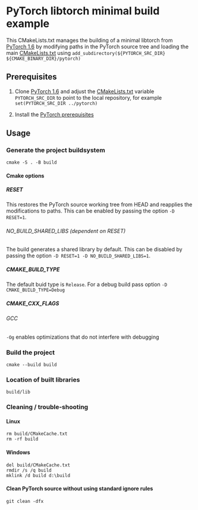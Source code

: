 # PyTorch libtorch minimal build example 

This CMakeLists.txt manages the building of a minimal libtorch from [PyTorch 1.6](https://github.com/pytorch/pytorch/tree/1.6) by modifying paths in the PyTorch source tree and loading the main [CMakeLists.txt](https://github.com/pytorch/pytorch/blob/v1.6.0/CMakeLists.txt) using `add_subdirectory(${PYTORCH_SRC_DIR} ${CMAKE_BINARY_DIR}/pytorch)`

## Prerequisites

1. Clone [PyTorch 1.6](https://github.com/pytorch/pytorch/tree/1.6) and adjust the [CMakeLists.txt](CMakeLists.txt) variable `PYTORCH_SRC_DIR` to point to the local repository, for example `set(PYTORCH_SRC_DIR ../pytorch)`

2. Install the [PyTorch prerequisites](https://github.com/pytorch/pytorch/tree/1.6#from-source)

## Usage
### Generate the project buildsystem
    cmake -S . -B build
#### Cmake options
##### RESET
This restores the PyTorch source working tree from HEAD and reapplies the modifications to paths. This can be enabled by passing the option `-D RESET=1`.
###### NO_BUILD_SHARED_LIBS (dependent on RESET)
The build generates a shared library by default. This can be disabled by passing the option `-D RESET=1 -D NO_BUILD_SHARED_LIBS=1`.
##### CMAKE_BUILD_TYPE 
The default buid type is `Release`. For a debug build pass option `-D CMAKE_BUILD_TYPE=Debug`
##### CMAKE_CXX_FLAGS
###### GCC
`-Og` enables optimizations that do not interfere with debugging
### Build the project
    cmake --build build
### Location of built libraries
    build/lib
### Cleaning / trouble-shooting
#### Linux
    rm build/CMakeCache.txt
    rm -rf build
#### Windows
    del build/CMakeCache.txt
    rmdir /s /q build
    mklink /d build d:\build
#### Clean PyTorch source without using standard ignore rules
    git clean -dfx
